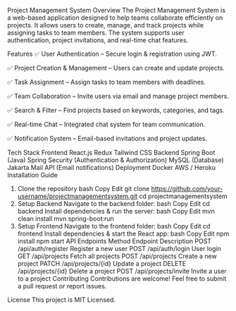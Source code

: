 Project Management System
Overview
The Project Management System is a web-based application designed to help teams collaborate efficiently on projects. It allows users to create, manage, and track projects while assigning tasks to team members. The system supports user authentication, project invitations, and real-time chat features.

Features
✅ User Authentication – Secure login & registration using JWT.

✅ Project Creation & Management – Users can create and update projects.

✅ Task Assignment – Assign tasks to team members with deadlines.

✅ Team Collaboration – Invite users via email and manage project members.

✅ Search & Filter – Find projects based on keywords, categories, and tags.

✅ Real-time Chat – Integrated chat system for team communication.

✅ Notification System – Email-based invitations and project updates.

Tech Stack
Frontend
React.js
Redux
Tailwind CSS
Backend
Spring Boot (Java)
Spring Security (Authentication & Authorization)
MySQL (Database)
Jakarta Mail API (Email notifications)
Deployment
Docker
AWS / Heroku
Installation Guide
1. Clone the repository
bash
Copy
Edit
git clone https://github.com/your-username/projectmanagementsystem.git
cd projectmanagementsystem
2. Setup Backend
Navigate to the backend folder:
bash
Copy
Edit
cd backend
Install dependencies & run the server:
bash
Copy
Edit
mvn clean install
mvn spring-boot:run
3. Setup Frontend
Navigate to the frontend folder:
bash
Copy
Edit
cd frontend
Install dependencies & start the React app:
bash
Copy
Edit
npm install
npm start
API Endpoints
Method	Endpoint	Description
POST	/api/auth/register	Register a new user
POST	/api/auth/login	User login
GET	/api/projects	Fetch all projects
POST	/api/projects	Create a new project
PATCH	/api/projects/{id}	Update a project
DELETE	/api/projects/{id}	Delete a project
POST	/api/projects/invite	Invite a user to a project
Contributing
Contributions are welcome! Feel free to submit a pull request or report issues.

License
This project is MIT Licensed.

